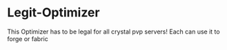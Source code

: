 # Legit-Optimizer
This Optimizer has to be legal for all crystal pvp servers! Each can use it to forge or fabric
